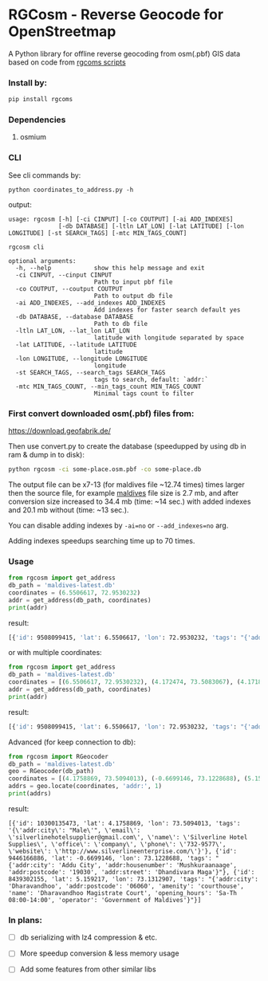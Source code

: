 # RGCosm - Reverse Geocode for OpenStreetmap

A Python library for offline reverse geocoding from osm(.pbf) GIS data based on code from [rgcoms scripts](https://github.com/punnerud/rgcosm)

### Install by:
```bash
pip install rgcoms
```

### Dependencies
1. osmium

### CLI
See cli commands by:
```
python coordinates_to_address.py -h
```
output:
```
usage: rgcosm [-h] [-ci CINPUT] [-co COUTPUT] [-ai ADD_INDEXES]
              [-db DATABASE] [-ltln LAT_LON] [-lat LATITUDE] [-lon LONGITUDE] [-st SEARCH_TAGS] [-mtc MIN_TAGS_COUNT]

rgcosm cli

optional arguments:
  -h, --help            show this help message and exit
  -ci CINPUT, --cinput CINPUT
                        Path to input pbf file
  -co COUTPUT, --coutput COUTPUT
                        Path to output db file
  -ai ADD_INDEXES, --add_indexes ADD_INDEXES
                        Add indexes for faster search default yes
  -db DATABASE, --database DATABASE
                        Path to db file
  -ltln LAT_LON, --lat_lon LAT_LON
                        latitude with longitude separated by space
  -lat LATITUDE, --latitude LATITUDE
                        latitude
  -lon LONGITUDE, --longitude LONGITUDE
                        longitude
  -st SEARCH_TAGS, --search_tags SEARCH_TAGS
                        tags to search, default: `addr:`
  -mtc MIN_TAGS_COUNT, --min_tags_count MIN_TAGS_COUNT
                        Minimal tags count to filter
```

### First convert downloaded osm(.pbf) files from:
https://download.geofabrik.de/

Then use convert.py to create the database (speedupped by using db in ram & dump in to disk):
```bash
python rgcosm -ci some-place.osm.pbf -co some-place.db
```

The output file can be x7-13 (for maldives file ~12.74 times) times larger then the source file, for example [maldives](https://download.geofabrik.de/asia/maldives-latest.osm.pbf) file size is 2.7 mb, and after conversion size increased to 34.4 mb (time: ~14 sec.) with added indexes and 20.1 mb without (time: ~13 sec.).

You can disable adding indexes by `-ai=no` or `--add_indexes=no` arg.

Adding indexes speedups searching time up to 70 times.

### Usage
```python
from rgcosm import get_address
db_path = 'maldives-latest.db'
coordinates = (6.5506617, 72.9530232)
addr = get_address(db_path, coordinates)
print(addr)
```
result:
```bash
[{'id': 9508099415, 'lat': 6.5506617, 'lon': 72.9530232, 'tags': "{'addr:block_number': '26', 'generator:method': 'combustion', 'generator:output:electricity': '200 kV', 'generator:source': 'diesel', 'name': 'Vaikaradhoo Fenaka Power Plant 3', 'operator': 'Fenaka Corporation Limited Vaikaradhoo', 'power': 'generator'}"}]
```
or with multiple coordinates:
```python
from rgcosm import get_address
db_path = 'maldives-latest.db'
coordinates = [(6.5506617, 72.9530232), (4.172474, 73.5083067), (4.1718557, 73.5154427)]
addr = get_address(db_path, coordinates)
print(addr)
```
result:
```bash
[{'id': 9508099415, 'lat': 6.5506617, 'lon': 72.9530232, 'tags': "{'addr:block_number': '26', 'generator:method': 'combustion', 'generator:output:electricity': '200 kV', 'generator:source': 'diesel', 'name': 'Vaikaradhoo Fenaka Power Plant 3', 'operator': 'Fenaka Corporation Limited Vaikaradhoo', 'power': 'generator'}"}, {'id': 2521220337, 'lat': 4.172474, 'lon': 73.5083067, 'tags': '{\'addr:city\': "Male\'", \'addr:housename\': \'Ma.Seventy Flower\', \'addr:street\': \'Iskandharu Magu\', \'amenity\': \'cafe\', \'cuisine\': \'coffee_shop\', \'internet_access\': \'yes\', \'name\': "Chili\'s Café"}'}, {'id': 7987147424, 'lat': 4.1718557, 'lon': 73.5154427, 'tags': '{\'addr:city\': "Male\'", \'addr:housenumber\': \'H.Hostside\', \'addr:postcode\': \'20053\', \'addr:street\': \'Irudheymaa Hingun\', \'clothes\': \'women;wedding;men;suits;fashion;children\', \'contact:facebook\': \'https://m.facebook.com/Aiccet/\', \'currency:EUR\': \'yes\', \'currency:GBP\': \'yes\', \'currency:USD\': \'yes\', \'name\': \'Aiccet\', \'opening_hours\': \'24/7\', \'operator\': \'Aiccet\', \'payment:american_express\': \'yes\', \'payment:cash\': \'yes\', \'payment:credit_cards\': \'yes\', \'payment:mastercard\': \'yes\', \'payment:visa\': \'yes\', \'payment:visa_debit\': \'yes\', \'phone\': \'+960 7997323\', \'shop\': \'clothes\'}'}]
```

Advanced (for keep connection to db):
```python
from rgcosm import RGeocoder
db_path = 'maldives-latest.db'
geo = RGeocoder(db_path)
coordinates = [(4.1758869, 73.5094013), (-0.6699146, 73.1228688), (5.159217, 73.1312907)]
addrs = geo.locate(coordinates, 'addr:', 1)
print(addrs)
```
result:
```
[{'id': 10300135473, 'lat': 4.1758869, 'lon': 73.5094013, 'tags': '{\'addr:city\': "Male\'", \'email\': \'silverlinehotelsupplier@gmail.com\', \'name\': \'Silverline Hotel Supplies\', \'office\': \'company\', \'phone\': \'732-9577\', \'website\': \'http://www.silverlineenterprise.com/\'}'}, {'id': 9446166886, 'lat': -0.6699146, 'lon': 73.1228688, 'tags': "{'addr:city': 'Addu City', 'addr:housenumber': 'Mushkuraanaage', 'addr:postcode': '19030', 'addr:street': 'Dhandivara Maga'}"}, {'id': 8439302155, 'lat': 5.159217, 'lon': 73.1312907, 'tags': "{'addr:city': 'Dharavandhoo', 'addr:postcode': '06060', 'amenity': 'courthouse', 'name': 'Dharavandhoo Magistrate Court', 'opening_hours': 'Sa-Th 08:00-14:00', 'operator': 'Government of Maldives'}"}]
```

### In plans:
- [ ] db serializing with lz4 compression & etc.
- [ ] More speedup conversion & less memory usage
- [ ] Add some features from other similar libs

